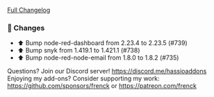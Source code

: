 [Full Changelog][changelog]

### 🔨  Changes

- ⬆️ Bump node-red-dashboard from 2.23.4 to 2.23.5 (#739)
- ⬆️ Bump snyk from 1.419.1 to 1.421.1 (#738)
- ⬆️ Bump node-red-node-email from 1.8.0 to 1.8.2 (#735)

[changelog]: https://github.com/hassio-addons/addon-node-red/compare/v7.2.6...v7.2.7

Questions? Join our Discord server! https://discord.me/hassioaddons
Enjoying my add-ons? Consider supporting my work:
https://github.com/sponsors/frenck or https://patreon.com/frenck